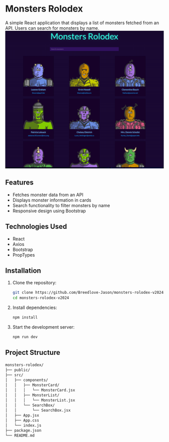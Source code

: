# Monsters Rolodex

A simple React application that displays a list of monsters fetched from an API. Users can search for monsters by name.
![monsters-rolodex-screenshot.png](public/monsters-rolodex-screenshot.png)
## Features

- Fetches monster data from an API
- Displays monster information in cards
- Search functionality to filter monsters by name
- Responsive design using Bootstrap

## Technologies Used

- React
- Axios
- Bootstrap
- PropTypes

## Installation

1. Clone the repository:
    ```bash
    git clone https://github.com/Breedlove-Jason/monsters-rolodex-v2024.git
    cd monsters-rolodex-v2024
    ```

2. Install dependencies:
    ```bash
    npm install
    ```

3. Start the development server:
    ```bash
    npm run dev
    ```

## Project Structure

```plaintext
monsters-rolodex/
├── public/
├── src/
│   ├── components/
│   │   ├── MonsterCard/
│   │   │   └── MonsterCard.jsx
│   │   ├── MonsterList/
│   │   │   └── MonsterList.jsx
│   │   └── SearchBox/
│   │       └── SearchBox.jsx
│   ├── App.jsx
│   ├── App.css
│   └── index.js
├── package.json
└── README.md
